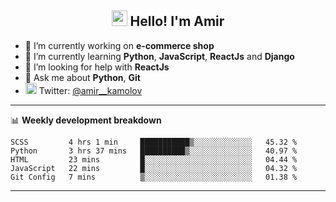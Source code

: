 <h2 align="center"><img src="https://media.giphy.com/media/hvRJCLFzcasrR4ia7z/giphy.gif" width="25px"> Hello! I'm Amir</h2>

- 🔭 I’m currently working on **e-commerce shop**
- 🌱 I’m currently learning **Python**, **JavaScript**, **ReactJs** and **Django**
- 🤔 I’m looking for help with **ReactJs**
- 💬 Ask me about **Python**, **Git**
- <img alt="Amir Kamolov | Twitter" width="18px" src="https://raw.githubusercontent.com/peterthehan/peterthehan/master/assets/twitter.svg" /> Twitter: [@amir__kamolov ](https://twitter.com/amir__kamolov)

---

📊 **Weekly development breakdown**
<!--START_SECTION:waka-->
```text
SCSS         4 hrs 1 min     ███████████▒░░░░░░░░░░░░░   45.32 % 
Python       3 hrs 37 mins   ██████████▒░░░░░░░░░░░░░░   40.97 % 
HTML         23 mins         █░░░░░░░░░░░░░░░░░░░░░░░░   04.44 % 
JavaScript   22 mins         █░░░░░░░░░░░░░░░░░░░░░░░░   04.32 % 
Git Config   7 mins          ▒░░░░░░░░░░░░░░░░░░░░░░░░   01.38 % 
```
<!--END_SECTION:waka-->

---
